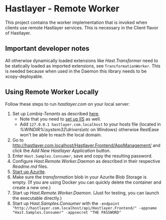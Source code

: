 # Hastlayer - Remote Worker

This project contains the worker implementation that is invoked when clients use remote Hastlayer services. This is necessary in the Client flavor of Hastlayer.

## Important developer notes

All otherwise dynamically loaded extensions like *Hast.Transformer* need to be statically loaded as imported extensions, see `TransformationWorker`. This is needed because when used in the Daemon this library needs to be xcopy-deployable.

## Using Remote Worker Locally

Follow these steps to run _hastlayer.com_ on your local server:

1. Set up _Lombiq-Tenants_ as described [here](https://lombiq.atlassian.net/wiki/spaces/NEST/pages/3964950/Developer+overview#Local-development).
   - Note that you need to [set up IIS](https://docs.orchardproject.net/en/latest/Documentation/Manually-installing-Orchard-zip-file/) as well.
   - Add `127.0.0.1 hastlayer.com.localhost` to your hosts file (located in _%WINDIR%\system32\drivers\etc_ on Windows) otherwise RestEase won't be able to reach the local domain.
2. Go to http://hastlayer.com.localhost/Hastlayer.Frontend/AppManagement/ and click the _Add New Hastlayer Application_ button.
3. Enter `Hast.Samples.Consumer`, save and copy the resulting password. 
4. Configure _Hast.Remote.Worker.Daemon_ as described in their respective _Readme.md_ files.
5. [Start up Azurite](https://github.com/Azure/Azurite#getting-started).
6. Make sure the _transformation_ blob in your Azurite Blob Storage is empty. (If you are using Docker you can quickly delete the container and create a new one.)
7. Start up _Hast.Remote.Worker.Daemon_. (Just for testing, you can launch the executable directly.)
8. Start up _Hast.Samples.Consumer_ with the `-endpoint "http://hastlayer.com.localhost/api/Hastlayer.Frontend/" -appname "Hast.Samples.Consumer" -appsecret "THE PASSWORD"`
